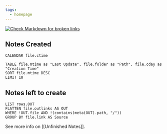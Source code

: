 ```yaml
---
tags:
  - homepage
---
```

[![Check Markdown for broken links](https://github.com/dyka3773/tech-notes/actions/workflows/md-broken-link-check.yml/badge.svg)](https://github.com/dyka3773/tech-notes/actions/workflows/md-broken-link-check.yml)
## Notes Created

```dataview
CALENDAR file.ctime
```

```dataview
TABLE file.mtime as "Last Update", file.folder as "Path", file.cday as "Creation Time"
SORT file.mtime DESC
LIMIT 10
```

## Notes left to create

```dataview
LIST rows.OUT
FLATTEN file.outlinks AS OUT
WHERE !OUT.file AND !(contains(meta(OUT).path, "/"))
GROUP BY file.link AS Source
```
See more info on [[Unfinished Notes]].
